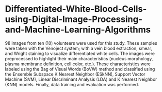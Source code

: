 # Differentiated-White-Blood-Cells-using-Digital-Image-Processing-and-Machine-Learning-Algorithms

98 images from ten (10) volunteers were used for this study. These samples were taken with the Venoject system; with a vein blood extraction, smear, and Wright staining to visualize differentiated white cells. The images were preprocessed to highlight their main characteristics (nucleus morphology, plasma membrane definition, cell color, etc.). These characteristics were labeled using the Bag of Visual Words (BoVW) method and classified using the Ensemble Subspace K Nearest Neighbor (ESkNN), Support Vector Machine (SVM), Linear Discriminant Analysis (LDA) and K Nearest Neighbor (KNN) models. Finally, data training and evaluation was performed.
